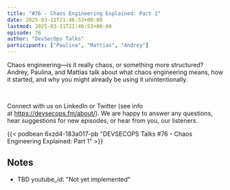 ```yaml
---
title: "#76 - Chaos Engineering Explained: Part 1"
date: 2025-03-11T21:46:53+00:00
lastmod: 2025-03-11T21:46:53+00:00
episode: 76
author: "DevSecOps Talks"
participants: ["Paulina", "Mattias", "Andrey"]
---
```


Chaos engineering—is it really chaos, or something more structured? Andrey, Paulina, and Mattias talk about what chaos engineering means, how it started, and why you might already be using it unintentionally.<p>&nbsp;</p><p>Connect with us on LinkedIn or Twitter (see info at https://devsecops.fm/about/). We are happy to answer any questions, hear suggestions for new episodes, or hear from you, our listeners.</p>

<!--more-->

<!-- Player -->

 {{<  podbean 6xzd4-183a017-pb "DEVSECOPS Talks #76 - Chaos Engineering Explained: Part 1"  >}} 

## Notes

* TBD youtube_id: "Not yet implemented"